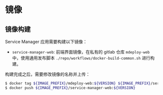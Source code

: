 # 镜像

## 镜像构建

Service Manager 应用需要构建以下镜像：

- `service-manager-web`: 前端界面镜像，在私有的 gitlab 仓库 `mdeploy-web` 中，使用通用发布脚本 `./repo/workflows/docker-build-common.sh` 进行构建。

构建完成之后，需要修改镜像的名称并上传：

```bash
$ docker tag ${IMAGE_PREFIX}/mdeploy-web:${VERSION} ${IMAGE_PREFIX}/service-manager-web:${VERSION}
$ docker push ${IMAGE_PREFIX}/service-manager-web:${VERSION}
```
